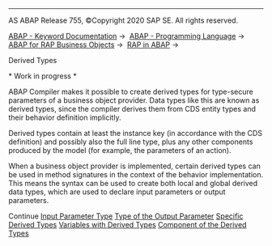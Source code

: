   

* * *

AS ABAP Release 755, ©Copyright 2020 SAP SE. All rights reserved.

[ABAP - Keyword Documentation](javascript:call_link\('abenabap.htm'\)) →  [ABAP - Programming Language](javascript:call_link\('abenabap_reference.htm'\)) →  [ABAP for RAP Business Objects](javascript:call_link\('abenabap_business_objects.htm'\)) →  [RAP in ABAP](javascript:call_link\('abenrestful_abap_programming.htm'\)) → 

Derived Types

\* Work in progress \*

ABAP Compiler makes it possible to create derived types for type-secure parameters of a business object provider. Data types like this are known as derived types, since the compiler derives them from CDS entity types and their behavior definition implicitly.

Derived types contain at least the instance key (in accordance with the CDS definition) and possibly also the full line type, plus any other components produced by the model (for example, the parameters of an action).

When a business object provider is implemented, certain derived types can be used in method signatures in the context of the behavior implementation. This means the syntax can be used to create both local and global derived data types, which are used to declare input parameters or output parameters.

Continue
[Input Parameter Type](javascript:call_link\('abenrpm_input_parameters.htm'\))
[Type of the Output Parameter](javascript:call_link\('abenrpm_export_parameters.htm'\))
[Specific Derived Types](javascript:call_link\('abenspecific_derived_types.htm'\))
[Variables with Derived Types](javascript:call_link\('abenvariables_derived_types.htm'\))
[Component of the Derived Types](javascript:call_link\('abencomponents_derived_types.htm'\))